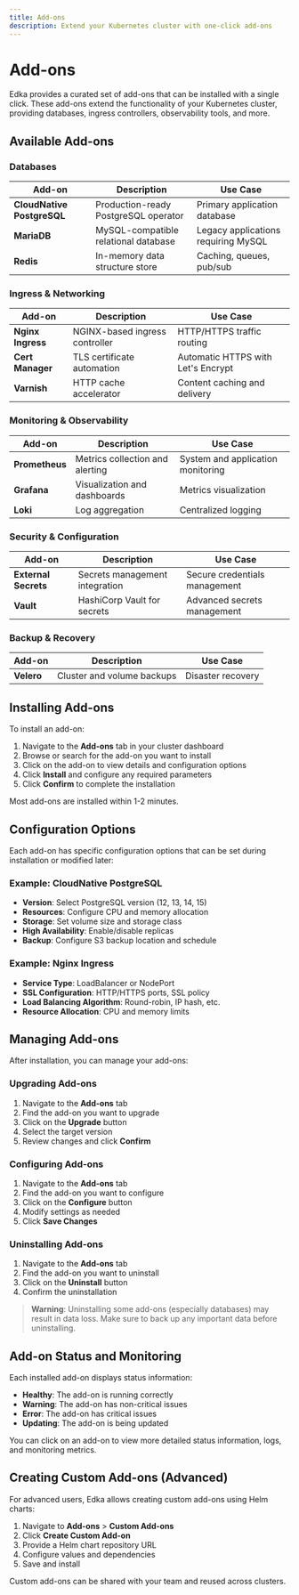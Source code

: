 ```yaml
---
title: Add-ons
description: Extend your Kubernetes cluster with one-click add-ons
---
```


# Add-ons

Edka provides a curated set of add-ons that can be installed with a single click. These add-ons extend the functionality of your Kubernetes cluster, providing databases, ingress controllers, observability tools, and more.

## Available Add-ons

### Databases

| Add-on | Description | Use Case |
|--------|-------------|----------|
| **CloudNative PostgreSQL** | Production-ready PostgreSQL operator | Primary application database |
| **MariaDB** | MySQL-compatible relational database | Legacy applications requiring MySQL |
| **Redis** | In-memory data structure store | Caching, queues, pub/sub |

### Ingress & Networking

| Add-on | Description | Use Case |
|--------|-------------|----------|
| **Nginx Ingress** | NGINX-based ingress controller | HTTP/HTTPS traffic routing |
| **Cert Manager** | TLS certificate automation | Automatic HTTPS with Let's Encrypt |
| **Varnish** | HTTP cache accelerator | Content caching and delivery |

### Monitoring & Observability

| Add-on | Description | Use Case |
|--------|-------------|----------|
| **Prometheus** | Metrics collection and alerting | System and application monitoring |
| **Grafana** | Visualization and dashboards | Metrics visualization |
| **Loki** | Log aggregation | Centralized logging |

### Security & Configuration

| Add-on | Description | Use Case |
|--------|-------------|----------|
| **External Secrets** | Secrets management integration | Secure credentials management |
| **Vault** | HashiCorp Vault for secrets | Advanced secrets management |

### Backup & Recovery

| Add-on | Description | Use Case |
|--------|-------------|----------|
| **Velero** | Cluster and volume backups | Disaster recovery |

## Installing Add-ons

To install an add-on:

1. Navigate to the **Add-ons** tab in your cluster dashboard
2. Browse or search for the add-on you want to install
3. Click on the add-on to view details and configuration options
4. Click **Install** and configure any required parameters
5. Click **Confirm** to complete the installation

Most add-ons are installed within 1-2 minutes.

## Configuration Options

Each add-on has specific configuration options that can be set during installation or modified later:

### Example: CloudNative PostgreSQL

- **Version**: Select PostgreSQL version (12, 13, 14, 15)
- **Resources**: Configure CPU and memory allocation
- **Storage**: Set volume size and storage class
- **High Availability**: Enable/disable replicas
- **Backup**: Configure S3 backup location and schedule

### Example: Nginx Ingress

- **Service Type**: LoadBalancer or NodePort
- **SSL Configuration**: HTTP/HTTPS ports, SSL policy
- **Load Balancing Algorithm**: Round-robin, IP hash, etc.
- **Resource Allocation**: CPU and memory limits

## Managing Add-ons

After installation, you can manage your add-ons:

### Upgrading Add-ons

1. Navigate to the **Add-ons** tab
2. Find the add-on you want to upgrade
3. Click on the **Upgrade** button
4. Select the target version
5. Review changes and click **Confirm**

### Configuring Add-ons

1. Navigate to the **Add-ons** tab
2. Find the add-on you want to configure
3. Click on the **Configure** button
4. Modify settings as needed
5. Click **Save Changes**

### Uninstalling Add-ons

1. Navigate to the **Add-ons** tab
2. Find the add-on you want to uninstall
3. Click on the **Uninstall** button
4. Confirm the uninstallation

> **Warning**: Uninstalling some add-ons (especially databases) may result in data loss. Make sure to back up any important data before uninstalling.

## Add-on Status and Monitoring

Each installed add-on displays status information:

- **Healthy**: The add-on is running correctly
- **Warning**: The add-on has non-critical issues
- **Error**: The add-on has critical issues
- **Updating**: The add-on is being updated

You can click on an add-on to view more detailed status information, logs, and monitoring metrics.

## Creating Custom Add-ons (Advanced)

For advanced users, Edka allows creating custom add-ons using Helm charts:

1. Navigate to **Add-ons** > **Custom Add-ons**
2. Click **Create Custom Add-on**
3. Provide a Helm chart repository URL
4. Configure values and dependencies
5. Save and install

Custom add-ons can be shared with your team and reused across clusters. 